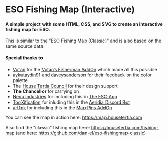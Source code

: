 # ESO Fishing Map (Interactive)
#### A simple project with some HTML, CSS, and SVG to create an interactive fishing map for ESO.

This is similar to the "ESO Fishing Map (Classic)" and is also based on the same source data.

#### Special thanks to
* [Votan](https://www.esoui.com/forums/member.php?action=getinfo&userid=13996) for the [Votan’s Fisherman AddOn](https://www.esoui.com/downloads/info918-VotansFisherman.html) which made all this possible
* [aykutaydin91](https://www.reddit.com/user/aykutaydin91) and [daveysanderson](https://www.reddit.com/user/daveysanderson) for their feedback on the color palette
* The [House Tertia Council](https://housetertia.com/contact-us) for their design support
* **The Chancellor** for carrying on
* [Nexu Industries](https://www.nexuindustries.com/) for including this in [The ESO App](https://itunes.apple.com/at/app/the-eso-app/id1065810256)
* [TooXification](https://eso.tooxification.com/activities/fishing) for inluding this in the [Aeridia Discord Bot](https://docs.aeridia.com/commands/fishing)
* [art1nk](https://www.esoui.com/forums/member.php?action=getinfo&userid=66473) for including this in the [Map Pins AddOn](https://www.esoui.com/downloads/info1881-MapPins.html)

You can see the map in action here: https://map.housetertia.com

Also find the "classic" fishing map here: https://housetertia.com/fishing-map (and here: https://github.com/dan-el/eso-fishingmap-classic)
